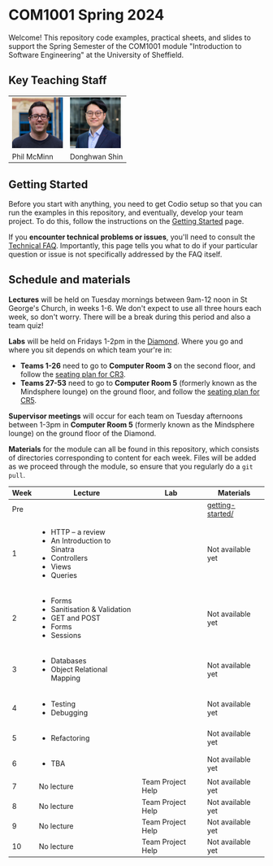 # COM1001 Spring 2024

Welcome! This repository code examples, practical sheets, and slides to support the Spring Semester of the COM1001 module "Introduction to Software Engineering" at the University of Sheffield.

## Key Teaching Staff

<table border="0">
  <tr>
    <td><img src=".images/phil.jpg" width="100"/></td>
    <td><img src=".images/donghwan.jpg" width="100"/></td>
  </tr>
  <tr>
    <td>Phil McMinn</td>
    <td>Donghwan Shin</td>
  </tr>
</table>

## Getting Started

Before you start with anything, you need to get Codio setup so that you can  run the examples in this repository, and eventually, develop your team project. To do this, follow the instructions on the [Getting Started](getting-started.md) page.

If you **encounter technical problems or issues**, you'll need to consult the [Technical FAQ](technical-FAQ.md). Importantly, this page tells you what to do if your particular question or issue is not specifically addressed by the FAQ  itself. 

## Schedule and materials

**Lectures** will be held on Tuesday mornings between 9am-12 noon in St George's Church, in weeks 1-6. We don't expect to use all three hours each week, so don't worry. There will be a break during this period and also a team quiz! 

**Labs** will be held on Fridays 1-2pm in the [Diamond](https://www.sheffield.ac.uk/engineering/diamond-engineering/floor-plans). Where you go and where you sit depends on which team your're in:

* **Teams 1-26** need to go to **Computer Room 3** on the second floor, and follow the [seating plan for CR3](cr3-seating-plan.pdf).
* **Teams 27-53** need to go to **Computer Room 5** (formerly known as the Mindsphere lounge) on the ground floor, and follow the [seating plan for CR5](cr5-seating-plan.pdf).

**Supervisor meetings** will occur for each team on Tuesday afternoons between
1-3pm in **Computer Room 5** (formerly known as the Mindsphere lounge) on the
ground floor of the Diamond.

**Materials** for the module can all be found in this repository, which consists of directories corresponding to content for each week. Files will be added as we proceed through the module, so ensure that you regularly do a `git pull`.

| Week | Lecture | Lab | Materials |
|------|---------|-----|-----------|
| Pre  | | | [getting-started/](``getting-started/``)|
| 1    | <ul><li>HTTP – a review</li><li>An Introduction to Sinatra</li><li>Controllers</li><li>Views</li><li>Queries</li></ul>| | Not available yet|
|2     | <ul><li>Forms</li><li>Sanitisation & Validation</li><li>GET and POST</li><li>Forms</li><li>Sessions</li></ul> | | Not available yet|
|3     | <ul><li>Databases</li><li>Object Relational Mapping</li></ul> | | Not available yet|
|4     | <ul><li>Testing</li><li>Debugging</li></ul> | | Not available yet| 
|5     | <ul><li>Refactoring</li></ul> | | Not available yet|
|6     | <ul><li>TBA</li></ul> | | Not available yet|
|7     | No lecture | Team Project Help | Not available yet|
|8     | No lecture | Team Project Help | Not available yet|
|9     | No lecture | Team Project Help | Not available yet|
|10    | No lecture | Team Project Help | Not available yet|
